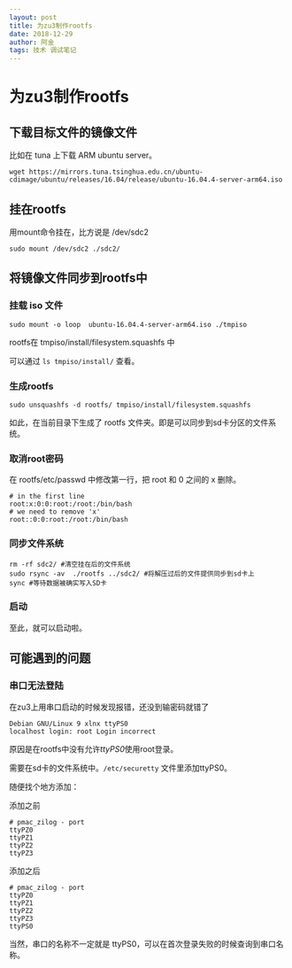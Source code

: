 ```yaml
---
layout: post
title: 为zu3制作rootfs
date: 2018-12-29
author: 阿金
tags: 技术 调试笔记
---
```


# 为zu3制作rootfs

## 下载目标文件的镜像文件

比如在 tuna 上下载 ARM ubuntu server。

```Shell
wget https://mirrors.tuna.tsinghua.edu.cn/ubuntu-cdimage/ubuntu/releases/16.04/release/ubuntu-16.04.4-server-arm64.iso
```

## 挂在rootfs

用mount命令挂在，比方说是 /dev/sdc2

```Shell
sudo mount /dev/sdc2 ./sdc2/
```

## 将镜像文件同步到rootfs中

### 挂载 iso 文件

```Shell
sudo mount -o loop  ubuntu-16.04.4-server-arm64.iso ./tmpiso
```

rootfs在 tmpiso/install/filesystem.squashfs 中

可以通过 ```ls tmpiso/install/``` 查看。


### 生成rootfs

```Shell
sudo unsquashfs -d rootfs/ tmpiso/install/filesystem.squashfs
```

如此，在当前目录下生成了 rootfs 文件夹。即是可以同步到sd卡分区的文件系统。

### 取消root密码

在 rootfs/etc/passwd 中修改第一行，把 root 和 0 之间的 x 删除。

```Shell
# in the first line
root:x:0:0:root:/root:/bin/bash
# we need to remove 'x'
root::0:0:root:/root:/bin/bash
```

### 同步文件系统

```Shell
rm -rf sdc2/ #清空挂在后的文件系统
sudo rsync -av  ./rootfs ../sdc2/ #将解压过后的文件提供同步到sd卡上
sync #等待数据被确实写入SD卡
```

### 启动
至此，就可以启动啦。

## 可能遇到的问题

### 串口无法登陆

在zu3上用串口启动的时候发现报错，还没到输密码就错了

```Shell
Debian GNU/Linux 9 xlnx ttyPS0
localhost login: root Login incorrect
```
原因是在rootfs中没有允许*ttyPS0*使用root登录。

需要在sd卡的文件系统中。```/etc/securetty``` 文件里添加ttyPS0。

随便找个地方添加：

添加之前

```
# pmac_zilog - port
ttyPZ0
ttyPZ1
ttyPZ2
ttyPZ3

```

添加之后


```
# pmac_zilog - port
ttyPZ0
ttyPZ1
ttyPZ2
ttyPZ3
ttyPS0
```

当然，串口的名称不一定就是 ttyPS0，可以在首次登录失败的时候查询到串口名称。
